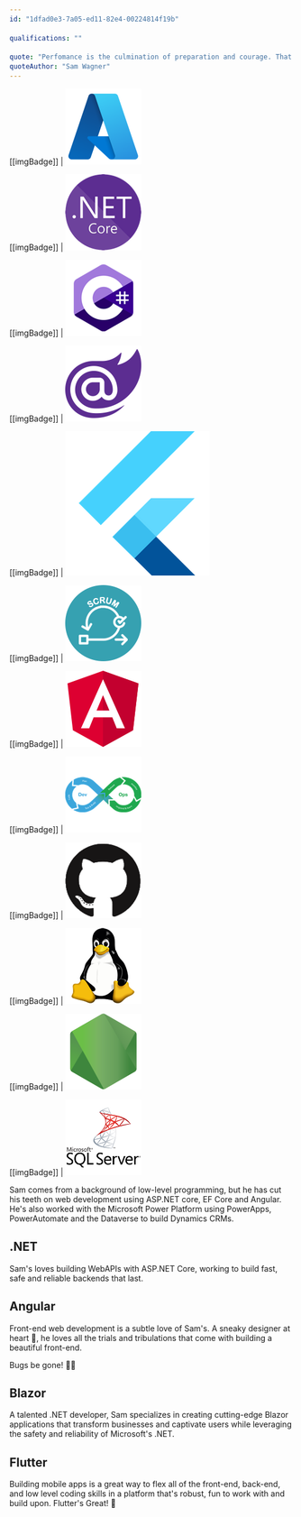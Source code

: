 ```yaml
---
id: "1dfad0e3-7a05-ed11-82e4-00224814f19b"

qualifications: ""

quote: "Perfomance is the culmination of preparation and courage. That is all."
quoteAuthor: "Sam Wagner"
---
```


[[imgBadge]]
| ![Azure](../badges/Business-microsoft-azure.png)

[[imgBadge]]
| ![.NET Core](../badges/Developer-dotnet-core.png)

[[imgBadge]]
| ![C#](../badges/Developer-c-sharp.png)

[[imgBadge]]
| ![Blazor](../badges/Developer-blazor.png)

[[imgBadge]]
| ![Blazor](../badges/Developer-flutter.png)

[[imgBadge]]
| ![Scrum](../badges/Business-scrum.png)

[[imgBadge]]
| ![Angular](../badges/Developer-angular.png)

[[imgBadge]]
| ![DevOps](../badges/Developer-devops.png)

[[imgBadge]]
| ![GitHub](../badges/Developer-github.png)

[[imgBadge]]
| ![Linux](../badges/Developer-linux.png)

[[imgBadge]]
| ![NodeJS](../badges/Developer-node-js.png)

[[imgBadge]]
| ![SQL Server](../badges/Developer-sql-server.png)

Sam comes from a background of low-level programming, but he has cut his teeth on web development using ASP.NET core, EF Core and Angular. He's also worked with the Microsoft Power Platform using PowerApps, PowerAutomate and the Dataverse to build Dynamics CRMs.

## .NET

Sam's loves building WebAPIs with ASP.NET Core, working to build fast, safe and reliable backends that last.

## Angular

Front-end web development is a subtle love of Sam's. A sneaky designer at heart 🦝, he loves all the trials and tribulations that come with building a beautiful front-end.

Bugs be gone! 🐛🔫

## Blazor

A talented .NET developer, Sam specializes in creating cutting-edge Blazor applications that transform businesses and captivate users while leveraging the safety and reliability of Microsoft's .NET.

## Flutter

Building mobile apps is a great way to flex all of the front-end, back-end, and low level coding skills in a platform that's robust, fun to work with and build upon. Flutter's Great! 🦋
